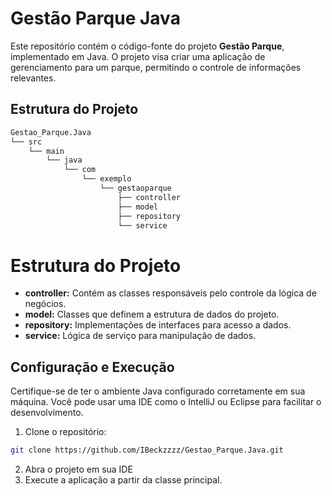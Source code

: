 # Gestão Parque Java

Este repositório contém o código-fonte do projeto **Gestão Parque**, implementado em Java. O projeto visa criar uma aplicação de gerenciamento para um parque, permitindo o controle de informações relevantes.

## Estrutura do Projeto

```markdown
Gestao_Parque.Java
└── src
    └── main
        └── java
            └── com
                └── exemplo
                    └── gestaoparque
                        ├── controller
                        ├── model
                        ├── repository
                        └── service
```


 

# Estrutura do Projeto

- **controller:** Contém as classes responsáveis pelo controle da lógica de negócios.
- **model:** Classes que definem a estrutura de dados do projeto.
- **repository:** Implementações de interfaces para acesso a dados.
- **service:** Lógica de serviço para manipulação de dados.

## Configuração e Execução

Certifique-se de ter o ambiente Java configurado corretamente em sua máquina. Você pode usar uma IDE como o IntelliJ ou Eclipse para facilitar o desenvolvimento.

1. Clone o repositório:

```bash
git clone https://github.com/IBeckzzzz/Gestao_Parque.Java.git
```
2. Abra o projeto em sua IDE
3. Execute a aplicação a partir da classe principal.

